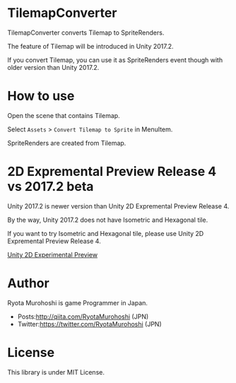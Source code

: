 # TilemapConverter

TilemapConverter converts Tilemap to SpriteRenders.

The feature of Tilemap will be introduced in Unity 2017.2.

If you convert Tilemap, you can use it as SpriteRenders event though with older version than Unity 2017.2.

# How to use

Open the scene that contains Tilemap.

Select `Assets` > `Convert Tilemap to Sprite` in MenuItem.

SpriteRenders are created from Tilemap.

# 2D Expremental Preview Release 4 vs 2017.2 beta

Unity 2017.2 is newer version than Unity 2D Expremental Preview Release 4.

By the way, Unity 2017.2 does not have Isometric and Hexagonal tile.

If you want to try Isometric and Hexagonal tile, please use Unity 2D Expremental Preview Release 4.

[Unity 2D Experimental Preview](https://forum.unity3d.com/forums/2d-experimental-preview.104/)

# Author
Ryota Murohoshi is game Programmer in Japan.

* Posts:http://qiita.com/RyotaMurohoshi (JPN)
* Twitter:https://twitter.com/RyotaMurohoshi (JPN)

# License

This library is under MIT License.
